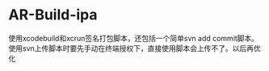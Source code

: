 # AR-Build-ipa
使用xcodebuild和xcrun签名打包脚本，还包括一个简单svn add commit脚本。使用svn上传脚本时要先手动在终端授权下，直接使用脚本会上传不了。以后再优化

